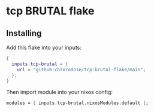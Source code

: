 # tcp BRUTAL flake

## Installing
Add this flake into your inputs:
```nix
{
  inputs.tcp-brutal = {
    url = "github:chlorodose/tcp-brutal-flake/main";
  };
}
```
Then import module into your nixos config:
```nix
modules = [ inputs.tcp-brutal.nixosModules.default ];
```
